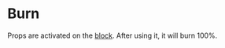 # Burn

Props are activated on the [block](../../how-to-play/map-system.md#block). After using it, it will burn 100%.

